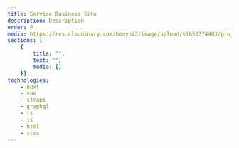 ```yaml
---
title: Service Business Site
description: Description
order: 4
media: https://res.cloudinary.com/bmoyni3/image/upload/v1653374403/projects/srp-featured_vmmnoq.jpg
sections: [
    { 
        title: "",
        text: "",
        media: []
    }]
technologies: 
    - nuxt
    - vue
    - strapi
    - graphql
    - ts
    - js
    - html
    - scss
---
```

<project-sections :project="{ sections, technologies, title, description }"></project-sections>
